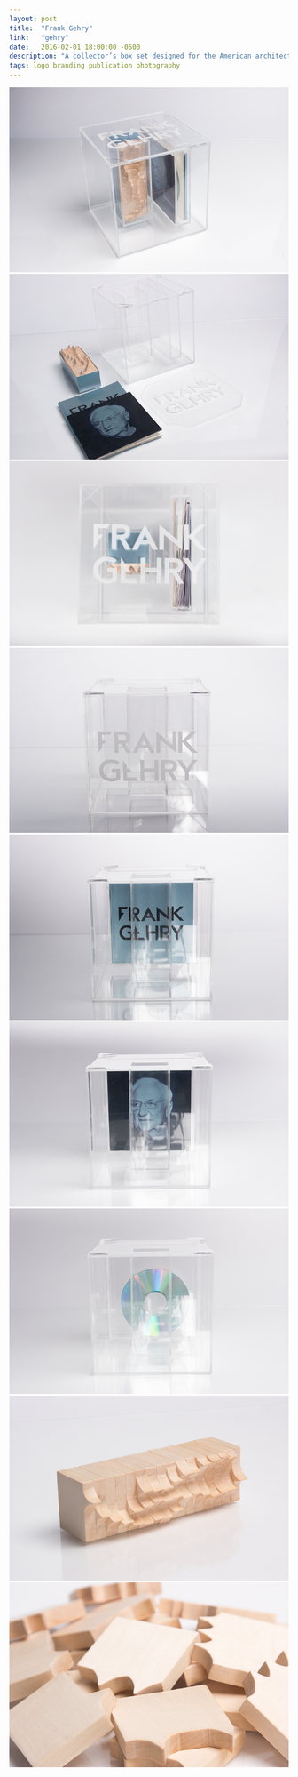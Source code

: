 ```yaml
---
layout: post
title:  "Frank Gehry"
link:   "gehry"
date:   2016-02-01 18:00:00 -0500
description: "A collector’s box set designed for the American architect Frank Gehry. The branding focuses on the variety of materials used by the artist as well as his unique designs."
tags: logo branding publication photography
---
```

<div class="section"><img src="/assets/img/gehry/gehry1.png" alt="Frank Gehry"></div>
<div class="section"><img src="/assets/img/gehry/gehry2.png" alt="Frank Gehry"></div>
<div class="section"><img src="/assets/img/gehry/gehry3.png" alt="Frank Gehry"></div>
<div class="section"><img src="/assets/img/gehry/gehry4.png" alt="Frank Gehry"></div>
<div class="section"><img src="/assets/img/gehry/gehry5.png" alt="Frank Gehry"></div>
<div class="section"><img src="/assets/img/gehry/gehry6.png" alt="Frank Gehry"></div>
<div class="section"><img src="/assets/img/gehry/gehry7.png" alt="Frank Gehry"></div>
<div class="section"><img src="/assets/img/gehry/gehry8.png" alt="Frank Gehry"></div>
<div class="section"><img src="/assets/img/gehry/gehry9.png" alt="Frank Gehry"></div>